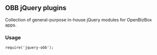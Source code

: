 ## OBB jQuery plugins

Collection of general-purpose in-house jQuery modules for OpenBizBox apps.

### Usage

```
require('jquery-obb');
```
